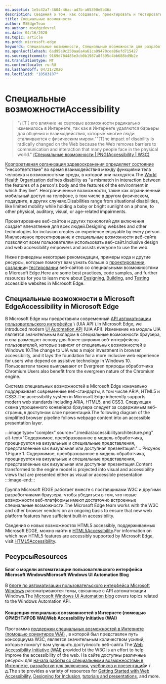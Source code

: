 ```yaml
---
ms.assetid: 1e5c42a7-4604-46ac-ad7b-a65390e5b36a
description: Сведения о том, как создавать, проектировать и тестировать веб-сайты со специальными возможностями в Microsoft Edge.
title: Специальные возможности
author: MSEdgeTeam
ms.author: msedgedevrel
ms.date: 04/16/2020
ms.topic: article
ms.prod: microsoft-edge
keywords: Специальные возможности, Специальные возможности для разработчиков, доступные веб-сайты, EDGE, веб-разработка, ARIA, разработчик, модель автоматизации пользовательского интерфейса
ms.openlocfilehash: 6ad95e9c250aa6a4a61ca09470cea86efd715427
ms.sourcegitcommit: 9169d784485e3cb0b1987a8f395c4bb688bd9b2e
ms.translationtype: MT
ms.contentlocale: ru-RU
ms.lasthandoff: 04/21/2020
ms.locfileid: "10583107"
---
```

# <span data-ttu-id="2330c-104">Специальные возможности</span><span class="sxs-lookup"><span data-stu-id="2330c-104">Accessibility</span></span>  

> <span data-ttu-id="2330c-105">"\ [T \] его влияние на световые возможности радикально изменилось в Интернете, так как в Интернете удаляются барьеры для общения и взаимодействия, которые многие люди сталкиваются с физическим миром."</span><span class="sxs-lookup"><span data-stu-id="2330c-105">"\[T\]he impact of disability is radically changed on the Web because the Web removes barriers to communication and interaction that many people face in the physical world."</span></span> [<span data-ttu-id="2330c-106">(Специальные возможности | PNG</span><span class="sxs-lookup"><span data-stu-id="2330c-106">(Accessibility | W3C)</span></span>][W3CAccessibility]  

<span data-ttu-id="2330c-107">[Корпоративная организация здравоохранения определяет состояние][WHODisabilities] "несоответствие" во время взаимодействия между функциями тела человека и возможностями среды, в которой они находятся.</span><span class="sxs-lookup"><span data-stu-id="2330c-107">The [World Health Organization][WHODisabilities] defines disability as "a mismatch in interaction between the features of a person's body and the features of the environment in which they live".</span></span>  <span data-ttu-id="2330c-108">Неограниченные возможности, такие как ограниченный мобильный доступ на телефоне, в том числе в другом физическом, подаудите, в других случаях.</span><span class="sxs-lookup"><span data-stu-id="2330c-108">Disabilities range from situational disabilities, like limited mobility while holding a baby or bright sunlight on a phone, to other physical, auditory, visual, or age-related impairments.</span></span>  

<span data-ttu-id="2330c-109">Проектирование веб-сайтов и других технологий для включения создает впечатление для всех людей.</span><span class="sxs-lookup"><span data-stu-id="2330c-109">Designing websites and other technologies for inclusion creates an experience enjoyable by every person.</span></span>  <span data-ttu-id="2330c-110">Инклюзивное проектирование и специальные возможности веб-сайта позволяют всем пользователям использовать веб-сайт.</span><span class="sxs-lookup"><span data-stu-id="2330c-110">Inclusive design and web accessibility empowers and assists everyone to use the web.</span></span>  

<span data-ttu-id="2330c-111">Ниже приведены некоторые рекомендации, примеры кода и другие ресурсы, которые помогут вам узнать больше о [проектировании][AccessibilityDesign], [создании][AccessibilityBuild]и [тестировании][AccessibilityTest] веб-сайтов со специальными возможностями в Microsoft Edge.</span><span class="sxs-lookup"><span data-stu-id="2330c-111">Here are some best practices, code samples, and further resources for you to learn more about [Designing][AccessibilityDesign], [Building][AccessibilityBuild], and [Testing][AccessibilityTest] accessible websites in Microsoft Edge.</span></span>  

## <span data-ttu-id="2330c-112">Специальные возможности в Microsoft Edge</span><span class="sxs-lookup"><span data-stu-id="2330c-112">Accessibility in Microsoft Edge</span></span>  

<span data-ttu-id="2330c-113">В Microsoft Edge мы предоставили современный [API автоматизации пользовательского интерфейса][WindowsWin32AutoEntryui] \ (UIA API \).</span><span class="sxs-lookup"><span data-stu-id="2330c-113">In Microsoft Edge, we introduced modern [UI Automation API][WindowsWin32AutoEntryui] \(UIA API\).</span></span>  <span data-ttu-id="2330c-114">Изменение на модель UIA является значительным вкладом в специальные возможности браузера, и она размещает основу для более широких веб-интерфейсов пользователей, которые зависят от специальных возможностей в Windows 10.</span><span class="sxs-lookup"><span data-stu-id="2330c-114">The change to UIA was a major investment in browser accessibility, and it lays the foundation for a more inclusive web experience for users who depend on assistive technology in Windows 10.</span></span>  <span data-ttu-id="2330c-115">Пользователи также выигрывают от Evergreen природы обработчика Chromium.</span><span class="sxs-lookup"><span data-stu-id="2330c-115">Users also benefit from the evergreen nature of the Chromium engine.</span></span>  

<span data-ttu-id="2330c-116">Система специальных возможностей в Microsoft Edge изначально поддерживает современные веб-стандарты, в том числе ARIA, HTML5 и CSS3.</span><span class="sxs-lookup"><span data-stu-id="2330c-116">The accessibility system in Microsoft Edge inherently supports modern web standards including ARIA, HTML5, and CSS3.</span></span>  <span data-ttu-id="2330c-117">Следующая схема упрощенного конвейера браузера следует за содержимым веб-страниц в доступном слое презентаций.</span><span class="sxs-lookup"><span data-stu-id="2330c-117">The following diagram of the simplified browser pipeline follows webpage content into an accessible presentation layer.</span></span>  

:::image type="complex" source="./media/accessibilityarchitecture.png" alt-text="Содержимое, преобразованное в модель обработчика, проецируется на визуальные и специальные представления, представленные как визуальная или доступная презентация.":::
   <span data-ttu-id="2330c-119">Рисунок 1.</span><span class="sxs-lookup"><span data-stu-id="2330c-119">Figure 1.</span></span>  <span data-ttu-id="2330c-120">Содержимое, преобразованное в модель обработчика, проецируется на визуальные и специальные представления, представленные как визуальная или доступная презентация.</span><span class="sxs-lookup"><span data-stu-id="2330c-120">Content transformed to the engine model is projected into visual and accessibility views that are presented either as visual or accessible presentation</span></span>
:::image-end:::

<!--![Figure 1.  Content transformed to the engine model is projected into visual and accessibility views that are presented either as visual or accessible presentation][ImageAccessibilityArchitecture]  -->  

<span data-ttu-id="2330c-121">Группа Microsoft EDGE работает вместе с поставщиками W3C и другими разработчиками браузера, чтобы убедиться в том, что новые возможности веб-платформы имеют достаточно встроенные специальные возможности.</span><span class="sxs-lookup"><span data-stu-id="2330c-121">The Microsoft Edge team works with the W3C and other browser vendors on an ongoing basis to ensure that new web platform features have sufficient built-in accessibility.</span></span>  

<span data-ttu-id="2330c-122">Сведения о новых возможностях HTML5 accessibly, поддерживаемых Microsoft EDGE, можно найти в [HTML5Accessibility][HTML5Accessibility].</span><span class="sxs-lookup"><span data-stu-id="2330c-122">For information on which new HTML5 features are accessibly supported by Microsoft Edge, visit [HTML5Accessibility][HTML5Accessibility].</span></span>  

## <span data-ttu-id="2330c-123">Ресурсы</span><span class="sxs-lookup"><span data-stu-id="2330c-123">Resources</span></span>  

#### <span data-ttu-id="2330c-124">Блог о модели автоматизации пользовательского интерфейса Microsoft Windows</span><span class="sxs-lookup"><span data-stu-id="2330c-124">Microsoft Windows UI Automation Blog</span></span>  

<span data-ttu-id="2330c-125">В [блоге по автоматизации пользовательского интерфейса Microsoft Windows][ArchiveBlogsWinuiautomation] рассматриваются темы, связанные с API автоматизации Windows.</span><span class="sxs-lookup"><span data-stu-id="2330c-125">The [Microsoft Windows UI Automation blog][ArchiveBlogsWinuiautomation] covers topics related to the Windows Automation API.</span></span>  

#### <span data-ttu-id="2330c-126">Концепция специальных возможностей в Интернете (помощью ОРИЕНТИРОВ WAI)</span><span class="sxs-lookup"><span data-stu-id="2330c-126">Web Accessibility Initiative (WAI)</span></span>  

<span data-ttu-id="2330c-127">Программа [поддержки специальных возможностей в Интернете (помощью ориентиров WAI)][W3CWaiHome] , в которой был представлен путь консорциума W3C, является значительным количеством усилий, которые помогут вам улучшить доступность веб-сайта.</span><span class="sxs-lookup"><span data-stu-id="2330c-127">The [Web Accessibility Initiative (WAI)][W3CWaiHome] provided bt the W3C is an effort to help improve the accessibility of the web.</span></span>  <span data-ttu-id="2330c-128">На сайте доступны различные ресурсы для [начала работы со специальными возможностями в Интернете][W3CWaiGettingstartedOverview], [разработки для включения][W3CWaiFundamentals], [учебников и презентаций][W3CWaiTeachAdvocate]и т. д.</span><span class="sxs-lookup"><span data-stu-id="2330c-128">The site provides a variety of resources for [Getting Started with Web Accessibility][W3CWaiGettingstartedOverview], [Designing for Inclusion][W3CWaiFundamentals], [tutorials and presentations][W3CWaiTeachAdvocate], and more.</span></span>  


<!-- image links -->  

<!--[ImageAccessibilityArchitecture]: ./media/accessibilityarchitecture.png "Figure 1: Content transformed to the engine model is projected into visual and accessibility views that are presented either as visual or accessible presentation"  -->  

<!-- links -->  

[AccessibilityBuild]: ./accessibility/build.md "Создание общедоступных веб-сайтов"  
[AccessibilityDesign]: ./accessibility/design.md "Создание веб-сайтов со специальными возможностями"  
[AccessibilityTest]: ./accessibility/test.md "Тестирование специальных возможностей"  

[WindowsWin32AutoEntryui]: /windows/win32/winauto/entry-uiauto-win32 "Модель автоматизации пользовательского интерфейса"  

[ArchiveBlogsWinuiautomation]: /archive/blogs/winuiautomation/ "Блог о модели автоматизации пользовательского интерфейса Microsoft Windows"  

[HTML5Accessibility]: https://html5accessibility.com "Специальные возможности HTML5"  

[W3CAccessibility]: https://w3.org/standards/webdesign/accessibility "Специальные возможности | PNG"  
[W3CWaiFundamentals]: https://w3.org/wai/fundamentals/accessibility-intro "Общие сведения о специальных возможностях в Интернете | Инициатива веб-специальных возможностей (помощью ОРИЕНТИРОВ WAI) | PNG"  
[W3CWaiGettingstartedOverview]: https://w3.org/wai/gettingstarted/Overview "Приступая к работе: создание доступного веб-сайта | Инициатива веб-специальных возможностей (помощью ОРИЕНТИРОВ WAI) | PNG"  
[W3CWaiHome]: https://w3.org/wai "Инициатива веб-специальных возможностей (помощью ОРИЕНТИРОВ WAI) | PNG"  
[W3CWaiTeachAdvocate]: https://w3.org/wai/teach-advocate "Обзор и обучите | Инициатива веб-специальных возможностей (помощью ОРИЕНТИРОВ WAI) | PNG"  

[WHODisabilities]: https://who.int/topics/disabilities "Ограниченные | РАБОТНИК"  

